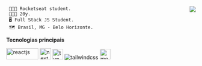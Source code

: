 ## 
<img align="right" src="https://github-readme-stats.vercel.app/api/top-langs/?username=alexsandersilv&layout=compactv&theme=react" />

```
 👨🏽‍🎓 Rocketseat student.
 🧑🏽‍🚀 20y.
 🖥️ Full Stack JS Student.
 🗺️ Brasil, MG - Belo Horizonte.
``` 
**Tecnologias principais**
<div>
 <img width="85" height="30" src="https://img.shields.io/badge/react-%2320232a.svg?style=for-the-badge&logo=react&logoColor=%2361DAFB" alt="reactjs" />
 <img widht="85" height="30" src="https://img.shields.io/badge/Next-black?style=for-the-badge&logo=next.js&logoColor=white" alt="next js" />
 <img widht="85" height="28" src="https://img.shields.io/badge/typescript-%23007ACC.svg?style=for-the-badge&logo=typescript&logoColor=white" alt="typescript" />
 <img widht="85" heigth="28" src="https://img.shields.io/badge/tailwindcss-%2338B2AC.svg?style=for-the-badge&logo=tailwind-css&logoColor=white" alt="tailwindcss" />
 <img widht="85" height="28" src="https://img.shields.io/badge/MongoDB-%234ea94b.svg?style=for-the-badge&logo=mongodb&logoColor=white" alt="mongodb" />
<div>
 
